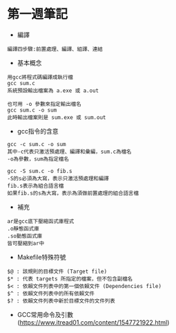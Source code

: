 # 第一週筆記
* 編譯
```
編譯四步驟:前置處理、編譯、組譯、連結
```

* 基本概念
```
用gcc將程式碼編譯成執行檔
gcc sum.c
系統預設輸出檔案為 a.exe 或 a.out

也可用 -o 參數來指定輸出檔名
gcc sum.c -o sum
此時輸出檔案則是 sum.exe 或 sum.out
```
* gcc指令的含意
```
gcc -c sum.c -o sum
其中-c代表只激活預處理、編譯和彙編，sum.c為檔名
-o為參數，sum為指定檔名

gcc -S sum.c -o fib.s
-S的s必須為大寫，表示只激活預處理和編譯
fib.s表示為組合語言檔
如果fib.s的s為大寫，表示為須做前置處理的組合語言檔
```

* 補充
```
ar是gcc底下壓縮函式庫程式
.o靜態函式庫
.so動態函式庫
皆可壓縮到ar中
```

* Makefile特殊符號
```
$@ : 該規則的目標文件 (Target file)
$* : 代表 targets 所指定的檔案，但不包含副檔名
$< : 依賴文件列表中的第一個依賴文件 (Dependencies file)
$^ : 依賴文件列表中的所有依賴文件
$? : 依賴文件列表中新於目標文件的文件列表
```

* GCC常用命令及引數 (https://www.itread01.com/content/1547721922.html)